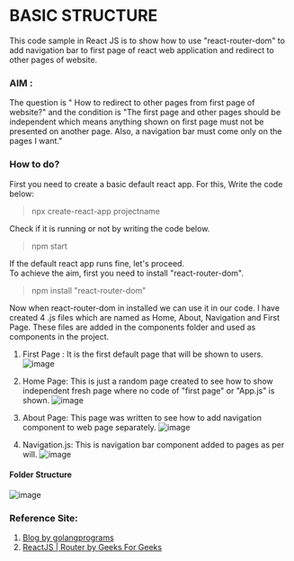 # BASIC STRUCTURE

This code sample in React JS is to show how to use "react-router-dom" to add navigation bar to first page of react web application and redirect to other pages of website. 

### AIM :
The question is " How to redirect to other pages from first page of website?" and the condition is "The first page and other pages should be independent which means anything shown on first page must not be presented on another page. Also, a navigation bar must come only on the pages I want."

### How to do?

First you need to create a basic default react app. For this, Write the code below:
> npx create-react-app projectname

Check if it is running or not by writing the code below.
> npm start

If the default react app runs fine, let's proceed.<br/>
To achieve the aim, first you need to install "react-router-dom".
>npm install "react-router-dom"

Now when react-router-dom in installed we can use it in our code. I have created 4 .js files which are named as Home, About, Navigation and First Page.  These files are added in the components folder and used as components in the project.

1. First Page : It is the first default page that will be shown to users.
![image](https://user-images.githubusercontent.com/63490144/122632731-5adc9280-d0f2-11eb-8315-d827d3e694d8.png)

2. Home Page: This is just a random page created to see how to show independent fresh page where no code of "first page" or "App.js" is shown.
![image](https://user-images.githubusercontent.com/63490144/122632743-692aae80-d0f2-11eb-8446-59486f9274c5.png)

3. About Page: This page was written to see how to add navigation component to web page separately.
![image](https://user-images.githubusercontent.com/63490144/122632749-76479d80-d0f2-11eb-9b71-89bbb1e76ebe.png)


4. Navigation.js: This is navigation bar component added to pages as per will.
![image](https://user-images.githubusercontent.com/63490144/122632765-85c6e680-d0f2-11eb-8d8b-ae42905e1d90.png)


#### Folder Structure
![image](https://user-images.githubusercontent.com/63490144/122632827-df2f1580-d0f2-11eb-9eaf-729c1c6998f6.png)


### Reference Site:
1. [Blog by golangprograms](https://www.golangprograms.com/how-to-create-simple-react-router-to-navigate-multiple-pages.html)
2. [ReactJS | Router by Geeks For Geeks](https://www.geeksforgeeks.org/reactjs-router/)




